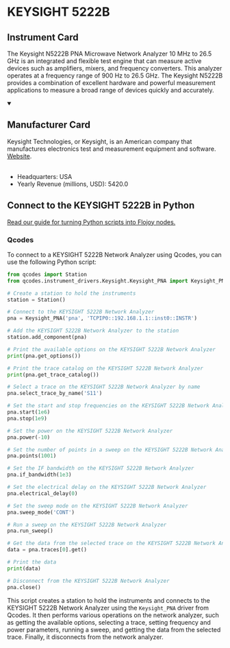 
# KEYSIGHT 5222B

## Instrument Card

The Keysight N5222B PNA Microwave Network Analyzer 10 MHz to 26.5 GHz is an integrated and flexible test engine that can measure active devices such as amplifiers, mixers, and frequency converters. This analyzer operates at a frequency range of 900 Hz to 26.5 GHz. The Keysight N5222B provides a combination of excellent hardware and powerful measurement applications to measure a broad range of devices quickly and accurately.

<details open>
<summary><h2>Manufacturer Card</h2></summary>
Keysight Technologies, or Keysight, is an American company that manufactures electronics test and measurement equipment and software. <a href=https://www.keysight.com/us/en/home.html>Website</a>.
<br></br>
<ul>
  <li>Headquarters: USA</li>
  <li>Yearly Revenue (millions, USD): 5420.0</li>
</ul>
</details>

## Connect to the KEYSIGHT 5222B in Python

[Read our guide for turning Python scripts into Flojoy nodes.](https://docs.flojoy.ai/custom-nodes/creating-custom-node/)


### Qcodes

To connect to a KEYSIGHT 5222B Network Analyzer using Qcodes, you can use the following Python script:

```python
from qcodes import Station
from qcodes.instrument_drivers.Keysight.Keysight_PNA import Keysight_PNA

# Create a station to hold the instruments
station = Station()

# Connect to the KEYSIGHT 5222B Network Analyzer
pna = Keysight_PNA('pna', 'TCPIP0::192.168.1.1::inst0::INSTR')

# Add the KEYSIGHT 5222B Network Analyzer to the station
station.add_component(pna)

# Print the available options on the KEYSIGHT 5222B Network Analyzer
print(pna.get_options())

# Print the trace catalog on the KEYSIGHT 5222B Network Analyzer
print(pna.get_trace_catalog())

# Select a trace on the KEYSIGHT 5222B Network Analyzer by name
pna.select_trace_by_name('S11')

# Set the start and stop frequencies on the KEYSIGHT 5222B Network Analyzer
pna.start(1e6)
pna.stop(1e9)

# Set the power on the KEYSIGHT 5222B Network Analyzer
pna.power(-10)

# Set the number of points in a sweep on the KEYSIGHT 5222B Network Analyzer
pna.points(1001)

# Set the IF bandwidth on the KEYSIGHT 5222B Network Analyzer
pna.if_bandwidth(1e3)

# Set the electrical delay on the KEYSIGHT 5222B Network Analyzer
pna.electrical_delay(0)

# Set the sweep mode on the KEYSIGHT 5222B Network Analyzer
pna.sweep_mode('CONT')

# Run a sweep on the KEYSIGHT 5222B Network Analyzer
pna.run_sweep()

# Get the data from the selected trace on the KEYSIGHT 5222B Network Analyzer
data = pna.traces[0].get()

# Print the data
print(data)

# Disconnect from the KEYSIGHT 5222B Network Analyzer
pna.close()
```

This script creates a station to hold the instruments and connects to the KEYSIGHT 5222B Network Analyzer using the `Keysight_PNA` driver from Qcodes. It then performs various operations on the network analyzer, such as getting the available options, selecting a trace, setting frequency and power parameters, running a sweep, and getting the data from the selected trace. Finally, it disconnects from the network analyzer.

